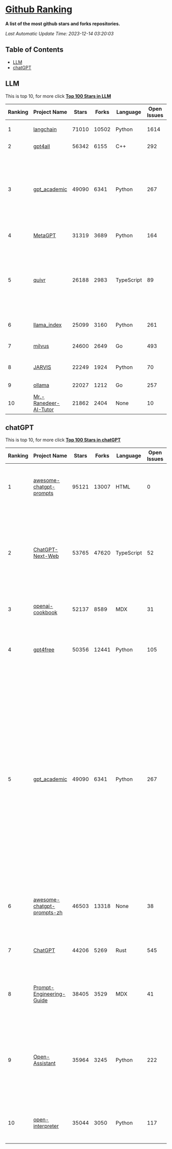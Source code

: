 [Github Ranking](./README.md)
==========

**A list of the most github stars and forks repositories.**

*Last Automatic Update Time: 2023-12-14 03:20:03*

## Table of Contents
 * [LLM](#LLM)
 * [chatGPT](#chatGPT)

## LLM

This is top 10, for more click **[Top 100 Stars in LLM](Top100/LLM.md)**

| Ranking | Project Name | Stars | Forks | Language | Open Issues | Description | Last Commit |
| ------- | ------------ | ----- | ----- | -------- | ----------- | ----------- | ----------- |
| 1 | [langchain](https://github.com/langchain-ai/langchain) | 71010 | 10502 | Python | 1614 | ⚡ Building applications with LLMs through composability ⚡ | 2023-12-14T03:03:57Z |
| 2 | [gpt4all](https://github.com/nomic-ai/gpt4all) | 56342 | 6155 | C++ | 292 | gpt4all: open-source LLM chatbots that you can run anywhere | 2023-12-13T21:23:59Z |
| 3 | [gpt_academic](https://github.com/binary-husky/gpt_academic) | 49090 | 6341 | Python | 267 | 为ChatGPT/GLM提供实用化交互界面，特别优化论文阅读/润色/写作体验，模块化设计，支持自定义快捷按钮&函数插件，支持Python和C++等项目剖析&自译解功能，PDF/LaTex论文翻译&总结功能，支持并行问询多种LLM模型，支持chatglm2等本地模型。兼容文心一言, moss, llama2, rwkv, claude2, 通义千问, 书生, 讯飞星火等。 | 2023-12-14T03:01:06Z |
| 4 | [MetaGPT](https://github.com/geekan/MetaGPT) | 31319 | 3689 | Python | 164 | 🌟 The Multi-Agent Framework: Given one line Requirement, return PRD, Design, Tasks, Repo | 2023-12-14T02:26:44Z |
| 5 | [quivr](https://github.com/StanGirard/quivr) | 26188 | 2983 | TypeScript | 89 | Your GenAI Second Brain 🧠  A personal productivity assistant (RAG) ⚡️🤖 Chat with your docs (PDF, CSV, ...)  & apps using Langchain, GPT 3.5 / 4 turbo, Private, Anthropic, VertexAI, Ollama, LLMs, that you can share with users !  Local & Private alternative to OpenAI GPTs & ChatGPT powered by retrieval-augmented generation  | 2023-12-13T22:37:05Z |
| 6 | [llama_index](https://github.com/run-llama/llama_index) | 25099 | 3160 | Python | 261 | LlamaIndex (formerly GPT Index) is a data framework for your LLM applications | 2023-12-14T02:14:57Z |
| 7 | [milvus](https://github.com/milvus-io/milvus) | 24600 | 2649 | Go | 493 | A cloud-native vector database, storage for next generation AI applications | 2023-12-14T03:17:20Z |
| 8 | [JARVIS](https://github.com/microsoft/JARVIS) | 22249 | 1924 | Python | 70 | JARVIS, a system to connect LLMs with ML community. Paper: https://arxiv.org/pdf/2303.17580.pdf | 2023-12-04T10:58:34Z |
| 9 | [ollama](https://github.com/jmorganca/ollama) | 22027 | 1212 | Go | 257 | Get up and running with Llama 2 and other large language models locally | 2023-12-14T01:27:47Z |
| 10 | [Mr.-Ranedeer-AI-Tutor](https://github.com/JushBJJ/Mr.-Ranedeer-AI-Tutor) | 21862 | 2404 | None | 10 | A GPT-4 AI Tutor Prompt for customizable personalized learning experiences. | 2023-11-18T21:18:14Z |


## chatGPT

This is top 10, for more click **[Top 100 Stars in chatGPT](Top100/chatGPT.md)**

| Ranking | Project Name | Stars | Forks | Language | Open Issues | Description | Last Commit |
| ------- | ------------ | ----- | ----- | -------- | ----------- | ----------- | ----------- |
| 1 | [awesome-chatgpt-prompts](https://github.com/f/awesome-chatgpt-prompts) | 95121 | 13007 | HTML | 0 | This repo includes ChatGPT prompt curation to use ChatGPT better. | 2023-12-12T06:28:47Z |
| 2 | [ChatGPT-Next-Web](https://github.com/ChatGPTNextWebTeam/ChatGPT-Next-Web) | 53765 | 47620 | TypeScript | 52 | A well-designed cross-platform ChatGPT UI (Web / PWA / Linux / Win / MacOS). 一键拥有你自己的跨平台 ChatGPT 应用。 | 2023-12-13T10:39:07Z |
| 3 | [openai-cookbook](https://github.com/openai/openai-cookbook) | 52137 | 8589 | MDX | 31 | Examples and guides for using the OpenAI API | 2023-12-12T17:37:24Z |
| 4 | [gpt4free](https://github.com/xtekky/gpt4free) | 50356 | 12441 | Python | 105 | The official gpt4free repository \| various collection of powerful language models | 2023-12-14T02:21:16Z |
| 5 | [gpt_academic](https://github.com/binary-husky/gpt_academic) | 49090 | 6341 | Python | 267 | 为ChatGPT/GLM提供实用化交互界面，特别优化论文阅读/润色/写作体验，模块化设计，支持自定义快捷按钮&函数插件，支持Python和C++等项目剖析&自译解功能，PDF/LaTex论文翻译&总结功能，支持并行问询多种LLM模型，支持chatglm2等本地模型。兼容文心一言, moss, llama2, rwkv, claude2, 通义千问, 书生, 讯飞星火等。 | 2023-12-14T03:01:06Z |
| 6 | [awesome-chatgpt-prompts-zh](https://github.com/PlexPt/awesome-chatgpt-prompts-zh) | 46503 | 13318 | None | 38 | ChatGPT 中文调教指南。各种场景使用指南。学习怎么让它听你的话。 | 2023-12-06T17:31:31Z |
| 7 | [ChatGPT](https://github.com/lencx/ChatGPT) | 44206 | 5269 | Rust | 545 | 🔮 ChatGPT Desktop Application (Mac, Windows and Linux) | 2023-12-13T09:26:58Z |
| 8 | [Prompt-Engineering-Guide](https://github.com/dair-ai/Prompt-Engineering-Guide) | 38405 | 3529 | MDX | 41 | 🐙 Guides, papers, lecture, notebooks and resources for prompt engineering | 2023-11-29T07:35:12Z |
| 9 | [Open-Assistant](https://github.com/LAION-AI/Open-Assistant) | 35964 | 3245 | Python | 222 | OpenAssistant is a chat-based assistant that understands tasks, can interact with third-party systems, and retrieve information dynamically to do so. | 2023-12-05T08:06:59Z |
| 10 | [open-interpreter](https://github.com/KillianLucas/open-interpreter) | 35044 | 3050 | Python | 117 | OpenAI's Code Interpreter in your terminal, running locally | 2023-12-14T02:35:16Z |

